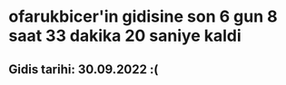 # ofarukbicer'in gidisine son 6 gun 8 saat 33 dakika 20 saniye kaldi

## Gidis tarihi: 30.09.2022 :(